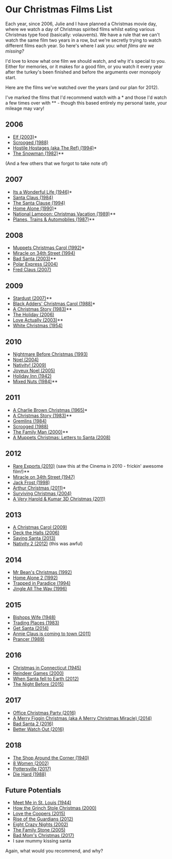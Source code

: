 # Our Christmas Films List

Each year, since 2006, Julie and I have planned a Christmas movie day, where we
watch a day of Christmas spirited films whilst eating various Christmas type
food (basically: volauvents). We have a rule that we can't watch the same film
two years in a row, but we're secretly trying to watch different films each
year. So here's where I ask you: _what films are we missing?_

<!--more-->

I'd love to know what one film we should watch, and why it's special to you.
Either for memories, or it makes for a good film, or you watch it every year
after the turkey's been finished and before the arguments over monopoly start.

Here are the films we've watched over the years (and our plan for 2012).

I've marked the films that I'd recommend watch with a \* and those I'd watch a
few times over with \*\* - though this based entirely my personal taste, your
mileage may vary!

## 2006

* [Elf (2003)](http://www.imdb.com/title/tt0319343/ "Elf (2003) - IMDb")\*
* [Scrooged (1988)](http://www.imdb.com/title/tt0096061/ "Scrooged (1988) - IMDb")
* [Hostile Hostages (aka The Ref) (1994)](http://www.imdb.com/title/tt0110955/ "The Ref (1994) - IMDb")\*
* [The Snowman (1982)](http://www.imdb.com/title/tt0084701/ "The Snowman (1982) - IMDb")\*\*

(And a few others that we forgot to take note of)

## 2007

* [Its a Wonderful Life (1946)](http://www.imdb.com/title/tt0038650/ "It's a Wonderful Life (1946) - IMDb")\*
* [Santa Claus (1984)](http://www.imdb.com/title/tt0089961/ "Santa Claus (1985) - IMDb")
* [The Santa Clause (1994)](http://www.imdb.com/title/tt0111070/ "The Santa Clause (1994) - IMDb")
* [Home Alone (1990)](http://www.imdb.com/title/tt0099785/ "Home Alone (1990) - IMDb")\*
* [National Lampoon: Christmas Vacation (1989)](http://www.imdb.com/title/tt0097958/ "Christmas Vacation (1989) - IMDb")\*\*
* [Planes, Trains &amp; Automobiles (1987)](http://www.imdb.com/title/tt0093748/ "Planes, Trains & Automobiles (1987) - IMDb")\*\*

## 2008

* [Muppets Christmas Carol (1992)](http://www.imdb.com/title/tt0104940/ "The Muppet Christmas Carol (1992) - IMDb")\*
* [Miracle on 34th Street (1994)](http://www.imdb.com/title/tt0110527/ "Miracle on 34th Street (1994) - IMDb")
* [Bad Santa (2003)](http://www.imdb.com/title/tt0307987/ "Bad Santa (2003) - IMDb")\*\*
* [Polar Express (2004)](http://www.imdb.com/title/tt0338348/ "The Polar Express (2004) - IMDb")
* [Fred Claus (2007)](http://www.imdb.com/title/tt0486583/ "Fred Claus (2007) - IMDb")

## 2009

* [Stardust (2007)](http://www.imdb.com/title/tt0486655/ "Stardust (2007) - IMDb")\*\*
* [Black Adders' Christmas Carol (1988)](http://www.imdb.com/title/tt0094754/ "Blackadder's Christmas Carol (TV 1988) - IMDb")\*
* [A Christmas Story (1983)](http://www.imdb.com/title/tt0085334/ "A Christmas Story (1983) - IMDb")\*\*
* [The Holiday (2006)](http://www.imdb.com/title/tt0457939/ "The Holiday (2006) - IMDb")
* [Love Actually (2003)](http://www.imdb.com/title/tt0314331/ "Love Actually (2003) - IMDb")\*\*
* [White Christmas (1954)](http://www.imdb.com/title/tt0047673/ "White Christmas (1954) - IMDb")

## 2010

* [Nightmare Before Christmas (1993)](http://www.imdb.com/title/tt0107688/ "The Nightmare Before Christmas (1993) - IMDb")
* [Noel (2004)](http://www.imdb.com/title/tt0383534/ "Noel (2004) - IMDb")
* [Nativity! (2009)](http://www.imdb.com/title/tt1242447/ "Nativity! (2009) - IMDb")
* [Joyeux Noel (2005)](http://www.imdb.com/title/tt0424205/ "Joyeux Noel (2005) - IMDb")
* [Holiday Inn (1942)](http://www.imdb.com/title/tt0034862/ "Holiday Inn (1942) - IMDb")
* [Mixed Nuts (1984)](http://www.imdb.com/title/tt0110538/)\*\*

## 2011

* [A Charlie Brown Christmas (1965)](http://www.imdb.com/title/tt0059026/)\*
* [A Christmas Story (1983)](http://www.imdb.com/title/tt0085334/ "A Christmas Story (1983) - IMDb")\*\*
* [Gremlins (1984)](http://www.imdb.com/title/tt0087363/)
* [Scrooged (1988)](http://www.imdb.com/title/tt0096061/ "Scrooged (1988) - IMDb")
* [The Family Man (2000)](http://www.imdb.com/title/tt0218967/)\*\*
* [A Muppets Christmas: Letters to Santa (2008)](http://www.imdb.com/title/tt1292569/)

## 2012

* [Rare Exports (2010)](http://www.imdb.com/title/tt1401143/) (saw this at the
  Cinema in 2010 - frickin' awesome film!)\*\*
* [Miracle on 34th Street (1947)](http://www.imdb.com/title/tt0039628/)
* [Jack Frost (1998)](http://www.imdb.com/title/tt0141109/ "Jack Frost (1998) - IMDb")
* [Arthur Christmas (2011)](http://www.imdb.com/title/tt1430607/)\*
* [Surviving Christmas (2004)](http://uk.imdb.com/title/tt0252028/)
* [A Very Harold & Kumar 3D Christmas (2011)](http://www.imdb.com/title/tt1268799/)

## 2013

* [A Christmas Carol (2009)](http://www.imdb.com/title/tt1067106/)
* [Deck the Halls (2006)](http://www.imdb.com/title/tt0790604/)
* [Saving Santa (2013)](http://www.imdb.com/title/tt2204315/)
* [Nativity 2 (2012)](http://www.imdb.com/title/tt2089750/) (this was awful)

## 2014

* [Mr Bean's Christmas (1992)](http://www.imdb.com/title/tt0365495/)
* [Home Alone 2 (1992)](http://www.imdb.com/title/tt0104431/)
* [Trapped in Paradice (1994)](http://www.imdb.com/title/tt0111477/)
* [Jingle All The Way (1996)](http://www.imdb.com/title/tt0116705/ "Jingle All the Way (1996) - IMDb")

## 2015

* [Bishops Wife (1948)](http://www.imdb.com/title/tt0039190/)
* [Trading Places (1983)](http://www.imdb.com/title/tt0086465/)
* [Get Santa (2014)](http://www.imdb.com/title/tt1935940/)
* [Annie Claus is coming to town (2011)](http://www.imdb.com/title/tt1910501/)
* [Prancer (1989)](http://www.imdb.com/title/tt0098115/)

## 2016

* [Christmas in Connecticut (1945)](http://www.imdb.com/title/tt0037595/)
* [Reindeer Games (2000)](http://www.imdb.com/title/tt0184858/)
* [When Santa fell to Earth (2012)](http://www.imdb.com/title/tt1794725/)
* [The Night Before (2015)](http://www.imdb.com/title/tt3530002/)

## 2017

* [Office Christmas Party (2016)](http://www.imdb.com/title/tt1711525/)
* [A Merry Figgin Christmas (aka A Merry Christmas Miracle) (2014)](http://www.imdb.com/title/tt0910885/)
* [Bad Santa 2 (2016)](http://www.imdb.com/title/tt1798603/)
* [Better Watch Out (2016)](http://www.imdb.com/title/tt4443658/)

## 2018

* [The Shop Around the Corner (1940)](http://www.imdb.com/title/tt0033045/?)
* [8 Women (2002)](http://www.imdb.com/title/tt0283832/)
* [Pottersville (2017)](http://www.imdb.com/title/tt3672120/)
* [Die Hard (1988)](http://www.imdb.com/title/tt0095016/)

## Future Potentials

* [Meet Me in St. Louis (1944)](http://www.imdb.com/title/tt0037059/)
* [How the Grinch Stole Christmas (2000)](http://www.imdb.com/title/tt0170016/)
* [Love the Coopers (2015)](http://www.imdb.com/title/tt2279339/)
* [Rise of the Guardians (2012)](http://www.imdb.com/title/tt1446192/)
* [Eight Crazy Nights (2002)](http://www.imdb.com/title/tt0271263/)
* [The Family Stone (2005)](http://www.imdb.com/title/tt0356680/)
* [Bad Mom's Christmas (2017)](http://www.imdb.com/title/tt6359956/)
* I saw mummy kissing santa

Again, what would you recommend, and why?
